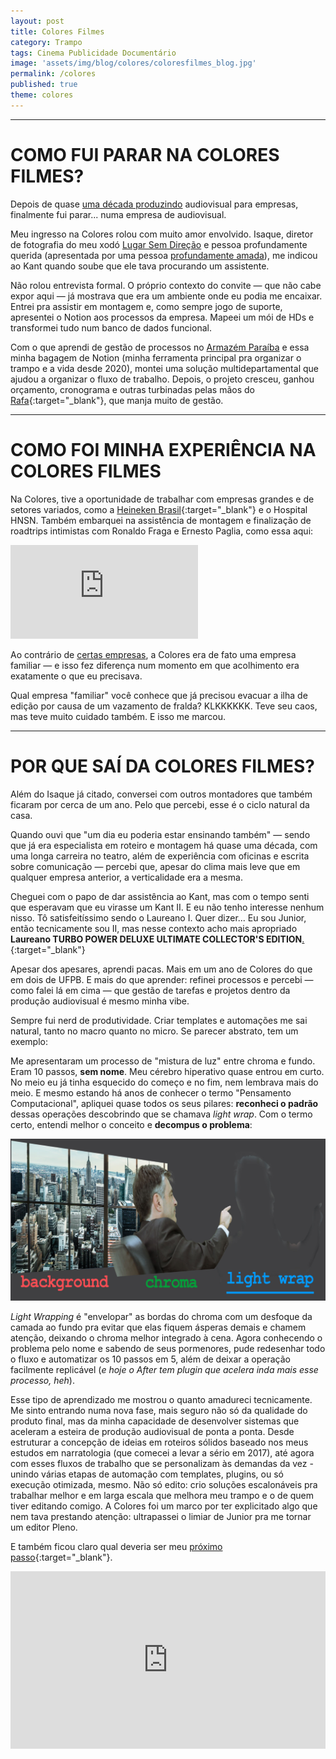 ```yaml
---
layout: post
title: Colores Filmes
category: Trampo
tags: Cinema Publicidade Documentário
image: 'assets/img/blog/colores/coloresfilmes_blog.jpg'
permalink: /colores
published: true
theme: colores
---
```


---

# COMO FUI PARAR NA COLORES FILMES?

Depois de quase [uma década produzindo](/tags/trampo/) audiovisual para empresas, finalmente fui parar... numa empresa de audiovisual.

Meu ingresso na Colores rolou com muito amor envolvido. Isaque, diretor de fotografia do meu xodó [Lugar Sem Direção](/LugarSemDirecao-LosCabrasGigantes) e pessoa profundamente querida (apresentada por uma pessoa [profundamente amada](/EntreQuasares&Supernovas)), me indicou ao Kant quando soube que ele tava procurando um assistente.

Não rolou entrevista formal. O próprio contexto do convite — que não cabe expor aqui — já mostrava que era um ambiente onde eu podia me encaixar. Entrei pra assistir em montagem e, como sempre jogo de suporte, apresentei o Notion aos processos da empresa. Mapeei um mói de HDs e transformei tudo num banco de dados funcional.

Com o que aprendi de gestão de processos no [Armazém Paraíba](/ArmazemParaiba) e essa minha bagagem de Notion (minha ferramenta principal pra organizar o trampo e a vida desde 2020), montei uma solução multidepartamental que ajudou a organizar o fluxo de trabalho. Depois, o projeto cresceu, ganhou orçamento, cronograma e outras turbinadas pelas mãos do [Rafa](https://www.instagram.com/rcriativo){:target="_blank"}, que manja muito de gestão.

---

# COMO FOI MINHA EXPERIÊNCIA NA COLORES FILMES

Na Colores, tive a oportunidade de trabalhar com empresas grandes e de setores variados, como a [Heineken Brasil](https://www.youtube.com/watch?v=DIGGo9dNBoE&list=PL2ex3uSZMa5CHRVGxGuuf2pJRhBBUIKnp&ab_channel=ColoresFilmes){:target="_blank"} e o Hospital HNSN. Também embarquei na assistência de montagem e finalização de roadtrips intimistas com Ronaldo Fraga e Ernesto Paglia, como essa aqui:

<div class="videoWrapper">
    <iframe
        src="https://www.youtube.com/embed/mcPFfgXM9qM?si=Khp77nHokoP3xxL2"
        frameborder="0"
        allowfullscreen
        allow="accelerometer; autoplay; encrypted-media; gyroscope; picture-in-picture">
    </iframe>
</div>

Ao contrário de [certas empresas](/ArmazemParaiba), a Colores era de fato uma empresa familiar — e isso fez diferença num momento em que acolhimento era exatamente o que eu precisava.

Qual empresa "familiar" você conhece que já precisou evacuar a ilha de edição por causa de um vazamento de fralda? KLKKKKKK. Teve seu caos, mas teve muito cuidado também. E isso me marcou.

---

# POR QUE SAÍ DA COLORES FILMES?

Além do Isaque já citado, conversei com outros montadores que também ficaram por cerca de um ano. Pelo que percebi, esse é o ciclo natural da casa.

Quando ouvi que "um dia eu poderia estar ensinando também" — sendo que já era especialista em roteiro e montagem há quase uma década, com uma longa carreira no teatro, além de experiência com oficinas e escrita sobre comunicação — percebi que, apesar do clima mais leve que em qualquer empresa anterior, a verticalidade era a mesma.

Cheguei com o papo de dar assistência ao Kant, mas com o tempo senti que esperavam que eu virasse um Kant II. E eu não tenho interesse nenhum nisso. Tô satisfeitíssimo sendo o Laureano I. Quer dizer... Eu sou Junior, então tecnicamente sou II, mas nesse contexto acho mais apropriado **Laureano TURBO POWER DELUXE ULTIMATE COLLECTOR'S EDITION**[.](https://www.youtube.com/watch?v=8pKN0u-4jb4&ab_channel=HenriqueLuiz){:target="_blank"}

Apesar dos apesares, aprendi pacas. Mais em um ano de Colores do que em dois de UFPB. E mais do que aprender: refinei processos e percebi — como falei lá em cima — que gestão de tarefas e projetos dentro da produção audiovisual é mesmo minha vibe.

Sempre fui nerd de produtividade. Criar templates e automações me sai natural, tanto no macro quanto no micro. Se parecer abstrato, tem um exemplo:

Me apresentaram um processo de "mistura de luz" entre chroma e fundo. Eram 10 passos, **sem nome**. Meu cérebro hiperativo quase entrou em curto. No meio eu já tinha esquecido do começo e no fim, nem lembrava mais do meio. E mesmo estando há anos de conhecer o termo "Pensamento Computacional", apliquei quase todos os seus pilares: **reconheci o padrão** dessas operações descobrindo que se chamava *light wrap*. Com o termo certo, entendi melhor o conceito e **decompus o problema**:

![Desenhando fica mais fácil](assets/img/blog/colores/colores-lightwrap.jpg)

*Light Wrapping* é "envelopar" as bordas do chroma com um desfoque da camada ao fundo pra evitar que elas fiquem ásperas demais e chamem atenção, deixando o chroma melhor integrado à cena. Agora conhecendo o problema pelo nome e sabendo de seus pormenores, pude redesenhar todo o fluxo e automatizar os 10 passos em 5, além de deixar a operação facilmente replicável (*e hoje o After tem plugin que acelera inda mais esse processo, heh*).

Esse tipo de aprendizado me mostrou o quanto amadureci tecnicamente. Me sinto entrando numa nova fase, mais seguro não só da qualidade do produto final, mas da minha capacidade de desenvolver sistemas que aceleram a esteira de produção audiovisual de ponta a ponta. Desde estruturar a concepção de ideias em roteiros sólidos baseado nos meus estudos em narratologia (que comecei a levar a sério em 2017), até agora com esses fluxos de trabalho que se personalizam às demandas da vez - unindo várias etapas de automação com templates, plugins, ou só execução otimizada, mesmo. Não só edito: crio soluções escalonáveis pra trabalhar melhor e em larga escala que melhora meu trampo e o de quem tiver editando comigo. A Colores foi um marco por ter explicitado algo que nem tava prestando atenção: ultrapassei o limiar de Junior pra me tornar um editor Pleno.

E também ficou claro qual deveria ser meu [próximo passo](https://www.youtube.com/@canalpoligonal){:target="_blank"}.

<div style="padding:56.25% 0 0 0;position:relative;"><iframe src="https://player.vimeo.com/video/904607308?badge=0&amp;autopause=0&amp;player_id=0&amp;app_id=58479" frameborder="0" allow="autoplay; fullscreen; picture-in-picture; clipboard-write; encrypted-media" style="position:absolute;top:0;left:0;width:100%;height:100%;" title="VOVÓ NA REDE - PMCG"></iframe></div><script src="https://player.vimeo.com/api/player.js"></script>
